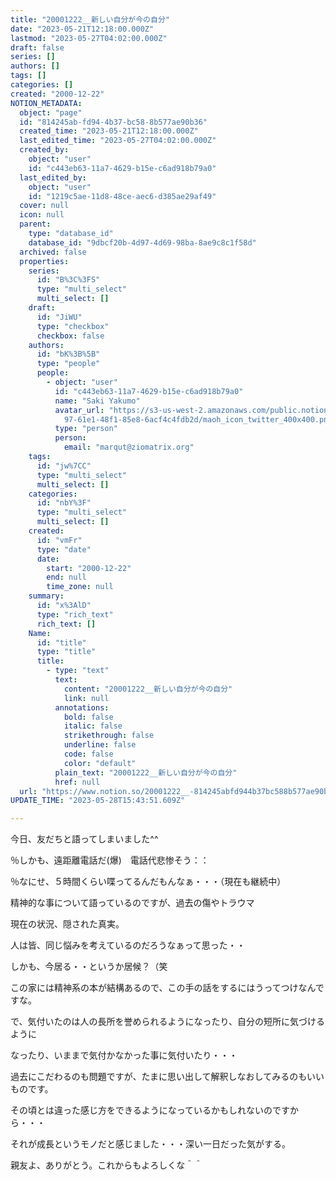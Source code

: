 ```yaml
---
title: "20001222__新しい自分が今の自分"
date: "2023-05-21T12:18:00.000Z"
lastmod: "2023-05-27T04:02:00.000Z"
draft: false
series: []
authors: []
tags: []
categories: []
created: "2000-12-22"
NOTION_METADATA:
  object: "page"
  id: "814245ab-fd94-4b37-bc58-8b577ae90b36"
  created_time: "2023-05-21T12:18:00.000Z"
  last_edited_time: "2023-05-27T04:02:00.000Z"
  created_by:
    object: "user"
    id: "c443eb63-11a7-4629-b15e-c6ad918b79a0"
  last_edited_by:
    object: "user"
    id: "1219c5ae-11d8-48ce-aec6-d385ae29af49"
  cover: null
  icon: null
  parent:
    type: "database_id"
    database_id: "9dbcf20b-4d97-4d69-98ba-8ae9c8c1f58d"
  archived: false
  properties:
    series:
      id: "B%3C%3FS"
      type: "multi_select"
      multi_select: []
    draft:
      id: "JiWU"
      type: "checkbox"
      checkbox: false
    authors:
      id: "bK%3B%5B"
      type: "people"
      people:
        - object: "user"
          id: "c443eb63-11a7-4629-b15e-c6ad918b79a0"
          name: "Saki Yakumo"
          avatar_url: "https://s3-us-west-2.amazonaws.com/public.notion-static.com/3ad1c4\
            97-61e1-48f1-85e8-6acf4c4fdb2d/maoh_icon_twitter_400x400.png"
          type: "person"
          person:
            email: "marqut@ziomatrix.org"
    tags:
      id: "jw%7CC"
      type: "multi_select"
      multi_select: []
    categories:
      id: "nbY%3F"
      type: "multi_select"
      multi_select: []
    created:
      id: "vmFr"
      type: "date"
      date:
        start: "2000-12-22"
        end: null
        time_zone: null
    summary:
      id: "x%3AlD"
      type: "rich_text"
      rich_text: []
    Name:
      id: "title"
      type: "title"
      title:
        - type: "text"
          text:
            content: "20001222__新しい自分が今の自分"
            link: null
          annotations:
            bold: false
            italic: false
            strikethrough: false
            underline: false
            code: false
            color: "default"
          plain_text: "20001222__新しい自分が今の自分"
          href: null
  url: "https://www.notion.so/20001222__-814245abfd944b37bc588b577ae90b36"
UPDATE_TIME: "2023-05-28T15:43:51.609Z"

---
```

<link rel="stylesheet" href="https://cdn.jsdelivr.net/npm/katex@0.16.2/dist/katex.min.css" integrity="sha384-bYdxxUwYipFNohQlHt0bjN/LCpueqWz13HufFEV1SUatKs1cm4L6fFgCi1jT643X" crossorigin="anonymous">


今日、友だちと語ってしまいました^^


％しかも、遠距離電話だ(爆)　電話代悲惨そう：：


％なにせ、５時間くらい喋ってるんだもんなぁ・・・（現在も継続中）


精神的な事について語っているのですが、過去の傷やトラウマ


現在の状況、隠された真実。


人は皆、同じ悩みを考えているのだろうなぁって思った・・


しかも、今居る・・というか居候？（笑


この家には精神系の本が結構あるので、この手の話をするにはうってつけなんですな。


で、気付いたのは人の長所を誉められるようになったり、自分の短所に気づけるように


なったり、いままで気付かなかった事に気付いたり・・・


過去にこだわるのも問題ですが、たまに思い出して解釈しなおしてみるのもいいものです。


その頃とは違った感じ方をできるようになっているかもしれないのですから・・・


それが成長というモノだと感じました・・・深い一日だった気がする。


親友よ、ありがとう。これからもよろしくな＾＾

